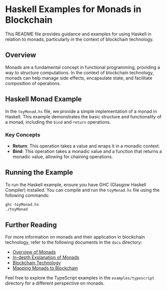 # Haskell Examples for Monads in Blockchain

This README file provides guidance and examples for using Haskell in relation to monads, particularly in the context of blockchain technology.

## Overview

Monads are a fundamental concept in functional programming, providing a way to structure computations. In the context of blockchain technology, monads can help manage side effects, encapsulate state, and facilitate composition of operations.

## Haskell Monad Example

In the `toyMonad.hs` file, we provide a simple implementation of a monad in Haskell. This example demonstrates the basic structure and functionality of a monad, including the `bind` and `return` operations.

### Key Concepts

- **Return**: This operation takes a value and wraps it in a monadic context.
- **Bind**: This operation takes a monadic value and a function that returns a monadic value, allowing for chaining operations.

## Running the Example

To run the Haskell example, ensure you have GHC (Glasgow Haskell Compiler) installed. You can compile and run the `toyMonad.hs` file using the following commands:

```bash
ghc toyMonad.hs
./toyMonad
```

## Further Reading

For more information on monads and their application in blockchain technology, refer to the following documents in the `docs` directory:

- [Overview of Monads](../overview.md)
- [In-depth Explanation of Monads](../monads.md)
- [Blockchain Technology](../blockchain.md)
- [Mapping Monads to Blockchain](../mapping-monads-to-blockchain.md)

Feel free to explore the TypeScript examples in the `examples/typescript` directory for a different perspective on monads.